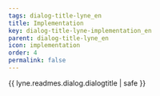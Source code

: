 ```yaml
---
tags: dialog-title-lyne_en
title: Implementation
key: dialog-title-lyne-implementation_en
parent: dialog-title-lyne_en
icon: implementation
order: 4
permalink: false  
---
```

{{ lyne.readmes.dialog.dialogtitle | safe }}


